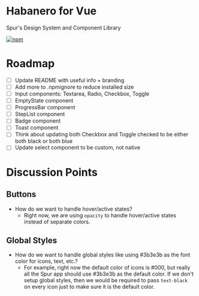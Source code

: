 # Habanero for Vue

Spur's Design System and Component Library

[![npm](https://img.shields.io/npm/v/habanero-vue.svg?style=flat-square)](https://www.npmjs.com/package/habanero-vue)

# Roadmap

- [ ] Update README with useful info + branding
- [ ] Add more to .npmignore to reduce installed size
- [ ] Input components: Textarea, Radio, Checkbox, Toggle
- [ ] EmptyState component
- [ ] ProgressBar component
- [ ] StepList component
- [ ] Badge component
- [ ] Toast component
- [ ] Think about updating both Checkbox and Toggle checked to be either both black or both blue
- [ ] Update select component to be custom, not native

# Discussion Points

## Buttons

- How do we want to handle hover/active states?
  - Right now, we are using `opacity` to handle hover/active states instead of separate colors.

## Global Styles

- How do we want to handle global styles like using #3b3e3b as the font color for icons, text, etc.?
  - For example, right now the default color of icons is #000, but really all the Spur app should use #3b3e3b as the default color. If we don't setup global styles, then we would be required to pass `text-black` on every icon just to make sure it is the default color.
